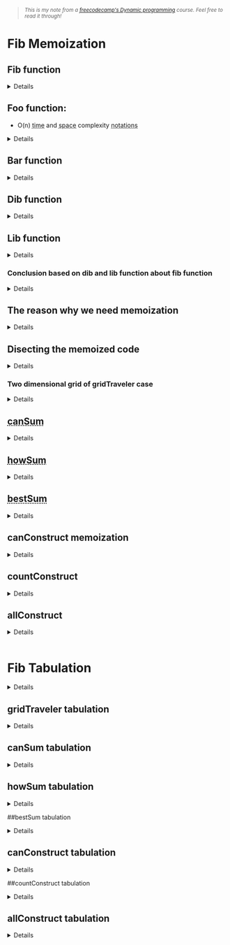 <blockquote><i><small><p>This is my note from a <a href="https://www.youtube.com/watch?v=oBt53YbR9Kk">freecodecamp's Dynamic programming</a> course. Feel free to read it through!</p></small></i></blockquote>

# <b>Fib Memoization</b>

## Fib function
<details>

```
/*
Write a function 'fib(n)' that takes in a number as an argument. The function should return the n-th number of the fibonacci sequence.

The 1st and 2nd number of sequence is 1. To generate the next number of the sequence, we sum the previous two.
ex: 

n     : 1, 2, 3, 4 ...
fib(n): 1, 1, 2, 3 ...
*/
//fib reg
const fib = (n) => {
  if(n <= 2) return 1;
  return fib(n - 1) + fib(n - 2);
};

console.log(fib(6));
console.log(fib(7));
console.log(fib(8));


//fib memoization
const fib_memo = (n, memo = {}) => {
  if(n in memo) return memo[n];
  if(n <= 2) return 1;
  return fib_memo(n-1, memo) + fib(n-2, memo);
}

console.log(fib_memo(6));
```

</details>

## Foo function:
- O(n) <abbr title="10:49 the speed a function is processed">time</abbr> and <abbr title="12:37 stack space that our function calls">space</abbr> complexity <abbr title="a series or system of written symbols used to represent numbers, amounts, or elements in something such as music or mathematics">notations</abbr>
<details>

  <img src="https://i.postimg.cc/7LkXMMdx/O-n-and-O-space-complexity.png"></img>

  <p>The function is having the n different calls recursively. Therefore, the time complexity of it is O(n).</p>
  <p>In the image above, because we have five or n different function calls added to the space stack, the space complexity is O(n).</p>

</details>

## Bar function
<details>

<img src="https://i.postimg.cc/JhzjMBcR/minus-2-time-complexity.png"></img>

- How does the -2 change the time complexity of this function?
  - Because we are moving twice as far with the -2, so we are moving twice as far upon every recursive calls. So this actually half the number of recursive calls we need. So the time complexity of this is actually O(n/2). But according to Big O notation, <abbr title="this has relation with the question below">we can remove any multiplicative constants when we have a time complexity</abbr>. So n over two is the same as one half times. So it simplifies nicely to just an O of n time complexity or O(n).
  <p><b>Question</b>: <i><a href="https://cs.stackexchange.com/questions/138497/is-the-multiplicative-constant-in-the-big-o-notation-are-ignored-because-of-line">Is the multiplicative constant in the Big O notation are ignored because of Linear Speed-Up theorem?</a></i></p>
   <blockquote><p>I just want to know if Big O notation was used as a consequences of the <a href="https://en.wikipedia.org/wiki/Linear_speedup_theorem">linear speedup theorem</a> or not.</p>
  <p>For me I guess the answer is yes. For example, if we didn't have a linear speed-up theorem, then does it mean that we would have a different measure of time/space complexity? i.e. <a href="https://en.wikipedia.org/wiki/Multiplicative_function">multiplicative constants</a> does makes different. For example, f(n)=100n isn't the same as g(n)=10<sup>82</sup>n. Therefore, in this regard, Big O notation is not useful. So, probably we have another way to measure algorithms.</p></blockquote>
  <p><b>Answer</b>:
  <blockquote>Please note that the <a href="https://en.wikipedia.org/wiki/Big_O_notation"><abbr title="Big O notation is a mathematical notation that describes the limiting behavior of a function when the argument tends towards a particular value or infinity.">big O notation</abbr></a> was invented before the proof of the linear speedup theorem, and even before <a href="https://en.wikipedia.org/wiki/Turing_machine"><abbr title="A Turing machine is a mathematical model of computation that defines an abstract machine that manipulates symbols on a strip of tape according to a table of rules">Turing machines</abbr></a>.</p>
      <p>Also, the big O notation often gives an information independant of the multiplicative constant: "if I multiply the input by k, then the total computing time will not be multiplied by more than …".</p>
      <p>Finally, keep in mind that the linear speedup theorem gives a way to reduce the number of steps in the execution of a Turing Machine, but if you implement it on a real computer, it often also means that each step may be longer, so the real total time may not decrease.</p>
      <p>The big O notation is a convenient way to compare <a href="https://en.wikipedia.org/wiki/Asymptotic_computational_complexity"><abbr title="asymptotic computational complexity is the usage of asymptotic analysis for the estimation of computational complexity of algorithms and computational problems, commonly associated with the usage of the big O notation.">asymptotic time complexity</abbr></a>, but it is not always sufficient. For example, mergesort have an asymptotic complexity Θ(nlogn), but considering the multiplicative constant, it is often better to use insertion sort to sort small data, even if the asymptotic complexity of insertion sort is O(n<sup>2</sup>) in average. Another example are <a href="https://en.wikipedia.org/wiki/Fibonacci_heap#Worst_case">Fibonacci heaps</a>.</p></blockquote>

</details>

## Dib function
<details>

<img src="https://i.postimg.cc/FR8h5vP9/dib-function.png"></img>

<p> To get the total number of nodes, or the total number of calls recursive function would make, you just take the number of two and multiply it by itself about n times over. Thus it's really the definition of an <abbr title="a quantity representing the power to which a given number or expression is to be raised, usually expressed as a raised symbol beside the number or expression (e.g. 3 in 23 = 2 × 2 × 2).">exponent</abbr>. It's the same as 2<sup>n</sup> (two to the n power).</p>
<p>The space complexity of this function isn't the same as the time complexity. It's reasonable trap because in the long run, we're gonna have to evaluate two to the n function calls, so it means you have to put two to the n function calls on the stack.</p>
<p>When we actually hit the base case, which is 1, it will actually will return. When a function returns, its stack frame is actually removed or popped from the stack. At this point, only after i have returned from that left one, what i actually add to the right one to be explored. And so on.</p>
<p>Therefore, the number of stack frames that we're going to use is really just the height of the tree. That means our maximum stack depth is also n. So we have n space complexity coming from the call stack.</p>
<article>
<h3><b>Complete time and space complexity</b></h3>
</article>

<blockquote><img src="https://i.postimg.cc/YCLchxcb/complete-dib-time-and-space-complexity.png"></img></blockqoute>

</details>

## Lib function
<details>
<img src="https://i.postimg.cc/Dwr5zCfr/lib-function.png"></img>
</details>

### Conclusion based on dib and lib function about <b>fib function</b>
<details>
<blockquote><img src="https://i.postimg.cc/Fs6rWZjQ/both-dib-and-lib-function-t-and-s-complexity.png"></img></blockquote>

<p>Both lib and dib have the O(2<sup>n</sup>) time and O(n) space complexity. So where does the fibonacci function/fib func fits? Well, fib func falls right in between the two.</p>

<blockquote><img src="https://i.postimg.cc/P5WtX8LL/fib-falls-right-in-between.png"></img></blockquote>

<p>The fib func has two recursive calls. One with the <code>n - 1</code> and the second with the <code>n - 2</code>. So we can say the time complexity of fib is between the dib & lib. And because of fib has the lower bound of dib which is <code>n - 1</code> and the upper bound that is lib. It means that our fib must have exactly the 2<sup>n</sup> time complexity. Thus, it's evident that our fib func has the <code>O(2<sup>n</sup>)</code> and <code>O(n) space</code> complexity.</p>
<blockquote><img src="https://i.postimg.cc/q7KQBBKD/time-complexity-of-fib.png"></img></blockquote>

</details>

## The reason why we need memoization
<details>
<img src="https://i.postimg.cc/gkwzjJwq/the-problem-with-fib.png"></img>
<p>When it comes to a big numbers, it'll cause a bottleneck to the fib func in the time complexity from the number of recursive calls we make.</p>

<article><h3><b>If we look into this numbers of tree</b></h3></article>
<img src="https://i.postimg.cc/KYyk2L8H/storing-the-repetitive-numbers-in-memoization.png"></img>
<p>We notice that <code>3</code> here is in multiple places. Therefore, it is useful for us to store it in one place so when we meet the exact number repetitively, we can directly get the number from the storage and that's what memoization is. It's useful to cut off the bottleneck we have in the fib func.</p>

</details>

## Disecting the memoized code
<details>
<img src="https://i.postimg.cc/zGPSVKCX/memoized-fib-func.png"></img>
<p>If i were to call the fib function and not pass the secondary argument, by default, it will create an empty object. So this memo is going to store <code>n</code> as a key and return values for this function.</p>
<p>We first check for existence of <code>n</code> inside memo. If it is, then return the memo with the key of <code>n</code>. Now we're saving the value inside of the memo object. What i want to do is make sure that all these recursive functions are accessing the same memo, so we are passing the memo to both of <code>fib(n-1)</code> and <code>fib(n-2)</code> calls.</p>
<p>At first the memo is an empty string and is not initiated. But in the recursive calls, the memo indeed is passed in explicitly. So they're actually going to recieve the same memo object, and it would be like passed by reference. Because when you pass a JavaScript object to a function, you actually receive the exact object, not a copy of it. So, the function calls communicate with each other, they all have some sort of global information to reference accross all the recursive trees.</p>
<p>The memoized function reduce the function into 2n in time and space complexity because we are left with each pair of n. By memoized the function, we brought it down from an exponential function or 2<sup>n</sup> into linear function of O(n) notation in time and space complexity.</p>
<blockquote><img src="https://i.postimg.cc/pVsmnXDc/time-and-space-complexity-of-memoized-fib.png"></img></blockquote>
</details>

### Two dimensional grid of gridTraveler case

<details>
<p>Say that you are a traveler on a 2D grid. You begin in the top-left corner and your goal is to travel to the bottom-right corner. You may only move down or right.</p>

<p>In how many ways can you travel to the goal on a grid with dimension m * n?</p>

<p>Write a function <code>gridTraveler(m, n)</code> that calculates this.</p>

<article><h3><b>For example</b></h3></article>
<img src="https://i.postimg.cc/DzhLnfkv/grid-Traveler-example.png"></img>

<p>In here, the reason why we don't use the probability theory in math is because we can get the exact movement of each valid points. Even though we can multiply 2 * 3 and then devide it with 2 as the chances there are in which returns 3. But we won't get the exact movement and points that store the valid numbers.</p>

<p>Here is the example to make the explanation more clear</p>
<img src="https://i.postimg.cc/1z8JTc6x/what-i-mean-by-that.png"></img>

<p>The time complexity of the gridTraveler is O(2<sup>n+m</sup>), why? Let's take a look at the picture below.</p>
<img src="https://i.postimg.cc/3RJr26tv/n-plus-m.png"></img>

<p>There are two choices to move. First, to move down or right. That being said, we need to realize the height of this tree. The height of the tree is from the top level call we make (2,3) to the bottom level (1,1) or (0,2). So, either my argument hits (1,1) or one of my argument turns 0. But the farthest we can go is when my argument turns into (1,1). And i know from one node to the next, i will decrease n or m. I can't decrease them both because that way i will move diagonally which is prohibited in the game. So in that sense, from the bottom level to the top level, we know that to reach that top level we need to add n to the m. So we know that our time complexity is n + m and because from top to bottom we move exponentially or the number keeps increasing to the power of 2, the time complexity of gridTraveler is indeed O(2<sup>n+m</sup>) and the maximal stack depth of the tree comes from the height of the tree which is n + m, therefore its space complexity is O(n+m).</p>

<h3><b>Final code</b></h3>

```
const gridTraveler = (m , n, memo={}) => {
  const key = m + ',' + n;
  if(key in memo) return memo[key];
  if(m === 1 && n == 1) return 1;
  if(m === 0 || n == 0) return 0;
  memo[key] = gridTraveler(m - 1, n, memo) + gridTraveler(m, n - 1, memo);
  return memo[key];
};

console.log(gridTraveler(1,1)); //1
console.log(gridTraveler(2,3)); //3
console.log(gridTraveler(3,2)); //3
console.log(gridTraveler(3,3)); //6
console.log(gridTraveler(18,18)); //2333606220
```

</details>

## <abbr title="can you do it? (decision problem)">canSum</abbr>
<details>
<img src="https://i.postimg.cc/xTGKBvT1/canSum.png"></img>
<p>To understand the time and space complexity of the canSum, let's take a look at the picture below</p>
<img src="https://i.postimg.cc/63rq6ckT/can-Sum-time-and-space-complexity.png"></img>
<p>First, we need to take a look at the height or levels of the tree. In the worst case, the distance from the root to the base case is exactly m because you need to substract one the m times. So the height of the tree is basically m.</p>

<p>The branching factor of the tree is basically the lenght of the array. SO if the length of the array is 4, the branches of the tree is also 4. This is the same thing as saying, <i>we take n and multiply it by itself m times</i>. Therefore, the time complexity of canSum is O(n<sup>m</sup>) and the space complexity is basically just the height of the tree which is O(m).</p>

<h3><b>Final code</b></h3>

```
const canSum = (targetSum, numbers, memo={}) => {
  if(targetSum in memo) return memo[targetSum];
  if(targetSum === 0) return true;
  if(targetSum < 0) return false;
  
  for(let num of numbers) {
    const remainder = targetSum - num;
    if (canSum(remainder, numbers, memo) === true) {
      memo[targetSum] = true;
      return true;
    }
  }
  memo[targetSum] = false;
  return false;
};

console.log(canSum(7, [2,3])); //true
console.log(canSum(7, [2,4])); //false
console.log(canSum(300, [7, 14])); //false
```

</details>

## <abbr title="how will you do it? (combinatoric problem)">howSum</abbr>
<details>
<img src="https://i.postimg.cc/mrQLy3QQ/howSum.png"></img>
<p>The time complexity of this howSum function is the same as the canSum function we have before which is O(n<sup>m</sup>), except we have another spreadsheet in our function or the <code>...remainderResult</code> there which basically create another copy of the array, so it needs to take a linear number of steps for it to copy an array. So it iterates through the remainding result and the maximum length of the remainderResult i would get back will be at most the m. Thus, the time complexity of it will be <code>O(n<sup>m</sup> * m)</code>. The memoized version of it will optimize the exponential part which is n<sup>m</sup>, even though we will still have the m<sup>2</sup> in space complexity but it is still sufficient in the time complexity.</p>

<h3><b>Final code</b></h3>

```
const howSum = (targetSum, numbers, memo={}) => {
  if(targetSum in memo) return memo[targetSum];
  if(targetSum === 0) return [];
  if(targetSum < 0) return null;
  
  for(let num of numbers) {
    const remainder = targetSum - num;
    const remainderResult = howSum(remainder, numbers, memo);
    if(remainderResult !== null) {
      memo[targetSum] = [...remainderResult, num];
      return memo[targetSum];
    }
  }
  memo[targetSum] = null;
  return null;
}

/*
m = target sum
n = numbers.length

Brute Force
time: O(n^m * m)
space: O(m)

Memoized
time: O(n * m^2)
space: O(m^2)
*/

console.log(howSum(7, [2,3])); //[3,2,2]
console.log(howSum(7, [2,4])); //null
console.log(howSum(300, [7, 14])); //null
```

</details>

## <abbr title="How is the best way to do it? (optimization problem) Ex. bestSum(7, [5, 3, 4, 7]) -> 7 (the shortest way possible)">bestSum</abbr>
<details>

```
const bestSum = (targetSum, numbers, memo={}) => {
  if(targetSum in memo) return memo[targetSum];
  if(targetSum === 0) return [];
  if(targetSum < 0) return null;
  
  let shortestCombination = null;
  
  for(let num of numbers) {
    const remainder = targetSum - num;
    const remainderCombination = bestSum(remainder, numbers, memo);
    if(remainderCombination !== null) {
      const combination = [...remainderCombination, num];
      //if the combination is shorter than the current 'shortest', update it
      if(shortestCombination === null ||combination.length < shortestCombination.length) {
        shortestCombination = combination;
      }
    }
  }
  memo[targetSum] = shortestCombination;
  return shortestCombination;
}

console.log(bestSum(7, [5, 3, 4, 7])); //[7]
console.log(bestSum(100, [1, 2, 5, 25])) //[25. 25. 25, 25]
```

</details>

## canConstruct memoization
<details>
<article><b><h3>The problem</h3></b></article>

<p>Write a function <code>canConstruct(target, wordBank)</code> that accepts a target string and an array of strings.</p>

<p>The function should return a boolean indicating whether or not the
<code>target</code> can be constructed by concatenating elements of the
<code>wordBank</code> array.</p>

<p>You may reuse elements of <code>wordBank</code> as many times as needed.</p>

<p><b>For example:</b></p>
<p><blockquote><code>canConstruct(abcdef, [ab, abc, cd, def, abcd]) -> true</code></blockquote></p> 

<p>The question is can you construct abcdef using the elements of the array. Looking at the array you can construct 'abcdef' using 'abc' + 'def', so the answer is true because, at least, there is one way to construct 'abcdef' here.</p>

<h3><b>Code</b></h3>

```
console.log("This is canConstruct")
const canConstruct = (target, wordBank) => {
  if(target === '') return true;
  //iterate through all of the words
  for (let word of wordBank) {
    if(target.indexOf(word) === 0) { //front word
      const suffix = target.slice(word.length); //back word
      
      if(canConstruct(suffix, wordBank) === true) {
        return true;
      }
    }
  }
  return false;
}

console.log(canConstruct("abcdef", ["ab", "abc", "cd", "def", "abcd"])); //true
console.log(canConstruct("skateboard", ["bo", "rd", "ate", "t", "ska", "sk", "boar"])); //false
console.log(canConstruct("enterapotentpot", ["a", "p", "ent", "enter", "ot", "o", "t"])); // true
console.log(canConstruct("eeeeeeeeeeeeeeeeeeeeef", ["eeee", "eeeee", "eeeeee"])); // false
```
<p>To better understand the indexOf and slice, here is an example.</p>

```
word = 'pot';
target = 'potato';
target.indexOf(word); //0
target.slice(word.length) //ato
```

<p>The <code>target.slice(word.length)</code> here, it'll return everything starting from the index 3. So, the <abbr title="A suffix is a group of letters placed at the end of a word to make a new word. A suffix can make a new word in one of two ways: inflectional (grammatical): for example, changing singular to plural (dog → dogs), or changing present tense to past tense (walk → walked).">suffix</abbr> here is slicing the rest of target word and compare it with the words in word bank <b>if</b> the target word is in the index of word in the word bank. If nothing of the words in the word bank is the index of target word, it means it doesn't have the right word to construct the target word, let alone get the suffix to complete the construction of the target word.</p>

<p>Here are some trees of our canConstruct function so we can get clearer understanding of what we are doing.</p>
<center><b><h3>Simple example</h3></b></center>
<img src="https://i.postimg.cc/G21VHZpk/can-Construct.png"></img>
<center><b><h3>More robust example</h3></b></center>
<img src="https://i.postimg.cc/2SyDYRqy/enterpotentpot.png"></img>

<p>Based on that tree, we know that in the worst case scenario, the height of our tree will be <code>target.length</code> or m because we will iterate through each index of our target word and the branches of our tree will be multiplied by n or the <code>wordBank.length</code>. Here is the picture to make it clearer.</p>
<center><b><h3>Structure of the calls</h3></b></center>
<img src="https://i.postimg.cc/Qd3fgpD3/can-Construct-time-and-space-complexity.png"></img>

<p>Based on that understanding, if we look at our code, it's even clearer that when we slice on <code>line 6</code>, it returns a new string and that new string is going to tend to be of length m or <code>target.slice(word.length)</code>. So, on every call to canConstruct, we are creating a new string and we need to maintain the recursion before i actually return on the <code>line 8</code>. Based on that, we know that each of m stack frame will have to store a string of length m. <b>It means <code>m * m</code> in space complexity of m<sup>2</sup></b>. Look at the image below to have a better understanding.</p> 
<center><b><h3>Time and space complexity</h3></b></center>
<img src="https://i.postimg.cc/1XKrJds1/can-Construct-complete-time-and-space-complexity.png"></img>

<h3><b>Memoized code</b></h3>

```
const canConstruct = (target, wordBank, memo={}) => {
  if(target in memo) return memo[target];
  if(target === '') return true;
  //iterate through all of the words
  for (let word of wordBank) {
    if(target.indexOf(word) === 0) {
      //the way to check if some substring is a prefix of another string
      const suffix = target.slice(word.length); //2:25:18
      if(canConstruct(suffix, wordBank, memo) === true) {
        memo[target] = true;
        return true;
      }
    }
  }
  memo[target] = false;
  return false;
};

console.log(canConstruct("abcdef", ["ab", "abc", "cd", "def", "abcd"])); //true
console.log(canConstruct("skateboard", ["bo", "rd", "ate", "t", "ska", "sk", "boar"])); //false
console.log(canConstruct("enterapotentpot", ["a", "p", "ent", "enter", "ot", "o", "t"])); // true
console.log(canConstruct("eeeeeeeeeeeeeeeeeeeeef", ["e", "ee", "eee", "eeee", "eeeee", "eeeeee"])); // false
```

</details>

## countConstruct
<details>
<img src="https://i.postimg.cc/zfTGxcTJ/count-Construct.png"></img>
<p>The difference between this function with the canConstruct is beside we are look for ways to get the target word, we also need to return the total ways for words in the word bank to form the target word.</p>
</details>

## allConstruct
<details>

```
const allConstruct = (target, wordBank) => {
  if(target === '') return [[]];
  
  const result = []; //1D array

  for (let word of wordBank) {
    if(target.indexOf(word) === 0) {
      const suffix = target.slice(word.length) //everything after the word
      allConstruct(suffix, wordBank);
      const suffixWays = allConstruct(suffix, wordBank);
      const targetWays = suffixWays.map(way => [word,...way]); //2D array
      result.push(...targetWays);
    }
  }
  return result;
};

console.log(allConstruct('purple', ['purp', 'p', 'ur', 'le', 'purp']));
```
<p>Just in case you're unfamiliar with <code>.map(...)</code> in JavaScript. Let's take a look at the example below.</p>

```
arr = [1,2,3,4]
arr.map(el => el * 2) 
//[ 2, 4, 6, 8 ]
```

<p>The original array is <code>[1, 2, 3, 4]</code> but after the elementary computation there, we get the <code>[2, 4, 6, 8 ]</code>, so it manipulates the array. So that's what the <code>const targetWays</code> is doing there.</p>

<p>Here is another example to explain the <code>suffixWays</code>.</p>

```
suffixWays = [['xy', 'z'], ['x', 'yz']];
suffixWays.map(way => ['a',..way])
//['a', 'xyz', 'z'], ['a', 'x', 'yz']
```

<p>I get the additional 'a' inside of every array. That's what we're doing on that chunk of code.</p>

<p>The <code>result.push(...targetWays)</code> code just push the array without making additional array inside of the array. Look at the example code below.</p>

```
arr = [1, 2, 3, 4]
nums = [7, 8]
arr.push(numbs)
//[1,2,3,4 [7,8]]

arr = [1,2,3,4]
nums = [7,8]
arr.push(...nums)
//[1,2,3,4,7,8]
```

<p>It's time to memoize the code for more efficient way of solving this problem.</p>


```
const allConstruct = (target, wordBank, memo={}) => {
  if(target in memo) return memo[target];
  if(target === '') return [[]];
  
  const result = []; //1D array

  for (let word of wordBank) {
    if(target.indexOf(word) === 0) {
      const suffix = target.slice(word.length) //everything after the word
      const suffixWays = allConstruct(suffix, wordBank, memo);
      const targetWays = suffixWays.map(way => [word,...way]); //2D array
      result.push(...targetWays);
    }
  }
  memo[target] = result
  return result;
};

console.log(allConstruct('purple', ['purp', 'p', 'ur', 'le', 'purp']));
/*[
  ["purp","le"],// [c
  ["p","ur", "p","le"]
  ["purp","le"]]
]*/

console.log(allConstruct("aaaaaaaaaaaaaaaaaaaaaaaaaaz", ["a", "aa", "aaa", "aaaa","aaaaa"])); //[]

```

</details>
<br>

# <b>Fib Tabulation</b>
<details>
<h3><b>Question</b></h3>
<blockquote>
<p>Write a function `fib(n)` that takes in a number as an argument.
The function should return the n-th number of the Fibonacci sequence.</p>

<p>The Oth number of the sequence is 0.</p>

<p>The 1st number of the sequence is 1.</p>

<p>To generate the next number of the sequence, we sum the previous two.</p>

<p><code><abbr title="index">n: 0, 1, 2, 3, 4, 5, 6, 7, 8, 9, ...</abbr></code></p>
<p><code>fib(n): 0, 1, 1, 2, 3, 5, 8, 13, 21, 34,</code></p>

</blockquote>


<p><a href="https://yourbasic.org/algorithms/dynamic-programming-explained/#:~:text=Tabulation%20is%20an%20approach%20where,the%20results%20in%20this%20table."><abbr title="an approach where you solve a dynamic programming problem by first filling up a table, and then compute the solution to the original problem based on the results in this table (3:11:51)">Tabulation</a></abbr> is all about building a table. So let's take a look at tabulation with the fib of six which we know from the index above, fib of 6 is 8.</p>

<img src="https://i.postimg.cc/vB8hMZfD/tabulation.png" width="1078" height="544" class="center"></img>

<p>We add the current index, for example index 0 with the value of 0, to the next 2 indexes before it. And the next index 1 with the value 1 to the 2 indexes before it. So on and so forth. The reason there is a fibonacci number is used to contribute to the sum of for the next two numbers before. But at the end of the iteration, we just sum up and look at one of the number because we don't want to step out of bound.</p>

<p>The difference between this tabulation with the recursive is we just iterate through/iterative process. Therefore, both time and space complexities of this are just O(n). But, although the iterative strategy we use here looks completely different from the recursive one, the logic really carries over from the recursive. For example, I know every index of this array really corresponds to some number input for fib of n. So i can visualize it like this.</p>
<img src="https://i.postimg.cc/gjDrRzLf/relation-of-tabulation-with-recursive.png" width="841" height="242"></img>

<h3><b>The code</b></h3>

```
const fib = (n) => {
  const table = Array(n + 1).fill(0);
  table[1] = 1;
  for(let i = 0; i <= n; i++) {
    table[i+1] += table[i];
    table[i+2] += table[i];
  }
  return table[n];
};

console.log(fib(6)); //8
console.log(fib(7)); //13
console.log(fib(8)); //21
console.log(fib(50)); //12586269025
```
</details>

## gridTraveler tabulation
<details>
<img src="https://i.postimg.cc/c4VbkCdS/grid-Traveler-tabulation.png" width="858" height="638"></img>

<p>At first, we know that (1,1) value is 1, so we put it first. After that we iterate through from <abbr title="3:25:27 - 3:26:31">left to right to left</abbr>.

<p>If we look at the way we iterate through, the time complexity here really depends on dimension of the table. I know that this table will have m rows and n columns. So i need to iterate through this table, it's going to take m*n (O(m*n)) time and space complexity. It's time to code it.</p>

```
//3:27:52 - 3:34:18
const gridTravelerTab = (m, n) => {
  const table = Array(m + 1) 
    .fill()
    .map(() => Array(n + 1).fill(0)); 
    //will create new inner array instance with 0 from index m+1 & n+1

  table[1][1] = 1;
  for(let i = 0; i <= m; i++) {
    for(let j = 0; j <= n; j++) {
      const current = table[i][j];
      if(j + 1 <= n) table[i][j + 1] += current;
      if(i + 1 <= m) table[i + 1][j] += current;
    }
  }
  return table[m][n];
};

console.log(gridTravelerTab(3, 2)); //3
console.log(gridTravelerTab(3, 3)); //6
console.log(gridTravelerTab(18, 18)); //2333606220
```
</details>

## canSum tabulation
<details>
<p><b>Question</b>
<blockquote><p> Write a function `canSum(targetSum, numbers)` that takes in a targetSum and an array of numbers as arguments.</p>
<p>The function should return a boolean indicating whether or not it
is possible to generate the targetSum using numbers from the array.</p>
<p>You may use an element of the array as many times as needed.</p>
<p>You may assume that all input numbers are nonnegative.</p></blockquote>

<img src="https://i.postimg.cc/BbSd5xwm/iterate-through-can-Sum-tabulation.png"></img>

<p>The way we solve it is by generating an array with the length of targetSum + 1 and giving the value of false for each of the array. The reason why we create a table with the length of the target number because if we look at the inputs, we only have two input. First, the target number. Second, the array of the numbers. Which of those actually contribute to my initial table? The key insight is to think about what's going to change throughout the problem. If i can reuse the numbers of the array as many times as we need, so if i create an array with the size of the target number. Now, we can iterate though the number of the array until we reach the end of the index and return the value.</p> 

<p>We assign the target of 0 will always be true because we know that it is always possible to generate 0, no matter what elements in the array. And the rest of the index is false. Now let's code.</p>

```
const canSumTab = (targetSum, numbers) => {
  const table = Array(targetSum + 1).fill(false);
  table[0] = true;
  for(let i = 0; i <= table.length; i++) {
    if(table[i] === true) {
      for(let num of numbers) {
        table[i + num] = true;
      }
    }
  }
  return table[targetSum];
}
```
<p>Do you notice anything wrong in the code? This code will run an infinite loop. Let's take a look at the code below for a better understanding.</p>

```
const arr = ['a', 'b', 'c'];
arr[10] = 'x';
console.log(arr);
```

<p>That <code>arr[10]</code>, even though it's out of bound will still be executed and to fill up the 'holes' before it's reaching up to the index of 10, it's return <code><7 empty items></code> in return which kind of unfortunate.</p>

<p>The way to fix it is actually by changing the <code>i <= table.length</code> into <code>i <= targetSum</code> because we can actually stop once we reach the target.</p>
  
</details>

## howSum tabulation
<details>

```
const howSum = (targetSum, numbers) => {
  const table = Array(targetSum + 1).fill(null);
  table[0] = [];

  //time complexity -> O(m^2 * n)
  //space complexity -> O(m^2)
  for(let i = 0; i <= targetSum; i++) { //m.length
    if(table[i] !== null) {
      for(number of numbers) { //n.length
        table[i + num] = [...table[i], num] //m.length
      }
    }
  }
  return table[targetSum];
};

console.log(howSum(7, [2, 3])); //[3, 2, 2]
console.log(howSum(300, [7, 14])); //[3, 2, 2]
```
</details>

##bestSum tabulation
<details>

```
const bestSum = (targetSum, numbers) => {
  const table = Array(targetSum + 1).fill(null);
  table[0] = [];

  for(let i = 0; i <= targetSum; i++) {
    if(table[i] !== null) {
      for(let num of numbers) {
        const combination = [...table[i], num]
        //storing the shortest combination
        if(!table[i + num] || table[i+num].length > combination.length) {
          table[i + num] = combination; //adding current number to table
        }
      }
    }
  }
  return table[targetSum];
}

console.log(bestSum(100, [1,2,5,25])); //[25,25,25,25]
```

<p><abbr title="4:18:41">Little explanation</abbr>: in JavaScript, null is a falsy value. So, the <code>!table[i + num]</code> there is checking if the value is not false or in another word if it's true, then run it. And we also know that our algorithm will potentially run <abbr title="4:19:04">out of bound</abbr>, which means that could return <code>undefined</code> value and undefined is also a falsy value. The code we mentioned earlier also want to avoid that.</p>
</details>

## canConstruct tabulation
<details>

```
//time O(m^2 * n)
//space O(m)
const canConstruct = (target, wordBank) => {
  const table = Array(target.length + 1).fill(false);
  table[0] = true;

  for(let i = 0; i <= target.length; i++) {
    if(table[i] === true) {
      for(let word of wordBank) {
        //matching word in position i (4:34:57)
        if(target.slice(i, i + word.length) === word) {
          table[i + word.length] = true;
        }
      }
    }
  }
  return table[target.length];
};


console.log(canConstruct("abcdef", ["ab",  "abc", "cd", "def", "abcd"])); //true
console.log(canConstruct("skateboard", ["bo", "rd", "ate", "t", "ska", "sk", "boar"])); // false
console.log(canConstruct("enterapotentpot", ["a", "p", "ent", "enter", "ot", "o", "t"])); // true
```
</details>

##countConstruct tabulation
<details>

```
//time O(m^2 * n)
//space O(m)

const countConstruct = (target, wordBank) => {
  const table = Array(target.length + 1).fill(0);
  table[0] = 1;

  for(let i = 0; i <= target.length; i++) {
    for (let word of wordBank) {
      if(target.slice(i, i + word.length) === word) {
        table[i + word.length] += table[i];
      }
    }
  }
  return table[target.length];
};

console.log(countConstruct("eeeeeeeeeeeeeeeeeeeeef", ["eeee", "eeeee", "eeeeee"]));
```

</details>

## allConstruct tabulation

<details>

<img src="https://i.postimg.cc/zDwVh3qB/all-Construct-tab.png"></img>

```
//m: target.length & n: wordBank.length
//time ~O(n^m)
//space ~O(n^m)

const allConstruct = (target, wordBank) => {
  const table = Array(target.length + 1)
    .fill()
    .map(() => []);
  table[0] = [[]];

  for(let i = 0; i <= target.length; i++) {
    for(let word of wordBank) {
      if(target.slice(i, i + word.length) === word) {
        //5:06:14
        const newCombinations = table[i].map(subArray => [...subArray, word]);
        table[i + word.length].push(...newCombinations);
      }
    }
  }
  return table[target.length];
};

console.log(allConstruct('purple', ['purp', 'p', 'ur', 'le', 'purp']));
```

</details>
